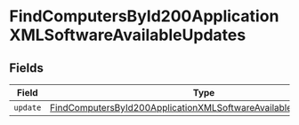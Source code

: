# FindComputersById200ApplicationXMLSoftwareAvailableUpdates


## Fields

| Field                                                                                                                                                           | Type                                                                                                                                                            | Required                                                                                                                                                        | Description                                                                                                                                                     |
| --------------------------------------------------------------------------------------------------------------------------------------------------------------- | --------------------------------------------------------------------------------------------------------------------------------------------------------------- | --------------------------------------------------------------------------------------------------------------------------------------------------------------- | --------------------------------------------------------------------------------------------------------------------------------------------------------------- |
| `update`                                                                                                                                                        | [FindComputersById200ApplicationXMLSoftwareAvailableUpdatesUpdate](../../models/operations/findcomputersbyid200applicationxmlsoftwareavailableupdatesupdate.md) | :heavy_minus_sign:                                                                                                                                              | N/A                                                                                                                                                             |